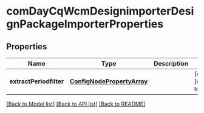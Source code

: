 # comDayCqWcmDesignimporterDesignPackageImporterProperties

## Properties
Name | Type | Description | Notes
------------ | ------------- | ------------- | -------------
**extractPeriodfilter** | [**ConfigNodePropertyArray**](ConfigNodePropertyArray.md) |  | [optional] [default to null]

[[Back to Model list]](../README.md#documentation-for-models) [[Back to API list]](../README.md#documentation-for-api-endpoints) [[Back to README]](../README.md)


